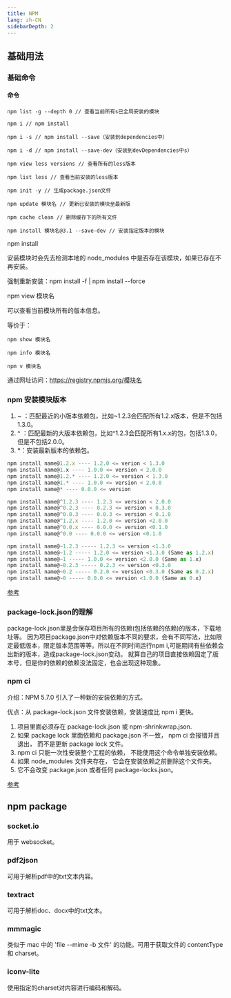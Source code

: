 ```yaml
---
title: NPM
lang: zh-CN
sidebarDepth: 2
---
```

## 基础用法

### 基础命令

#### 命令

```
npm list -g --depth 0 // 查看当前所有s已全局安装的模块

npm i // npm install

npm i -s // npm install --save（安装到dependencies中）

npm i -d // npm install --save-dev（安装到devDependencies中s）

npm view less versions // 查看所有的less版本

npm list less // 查看当前安装的less版本

npm init -y // 生成package.json文件

npm update 模块名 // 更新已安装的模块至最新版

npm cache clean // 删除缓存下的所有文件

npm install 模块名@3.1 --save-dev // 安装指定版本的模块

```

<p class="fg_t">npm install</p>

安装模块时会先去检测本地的 node_modules 中是否存在该模块，如果已存在不再安装。

强制重新安装：npm install -f | npm install --force

<p class="fg_t">npm view 模块名</p>

<p class="fb_th">可以查看当前模块所有的版本信息。</p>

等价于：

```
npm show 模块名

npm info 模块名

npm v 模块名
```
通过网址访问：https://registry.npmjs.org/模块名

### npm 安装模块版本

1. ~ ：匹配最近的小版本依赖包，比如~1.2.3会匹配所有1.2.x版本，但是不包括1.3.0。
2. ^ ：匹配最新的大版本依赖包，比如^1.2.3会匹配所有1.x.x的包，包括1.3.0，但是不包括2.0.0。
3. *：安装最新版本的依赖包。

```js
npm install name@1.2.x ---- 1.2.0 <= verion < 1.3.0
npm install name@1.x ---- 1.0.0 <= version < 2.0.0
npm install name@1.2.* ---- 1.2.0 <= version < 1.3.0
npm install name@1.* ---- 1.0.0 <= version < 2.0.0
npm install name@* ---- 0.0.0 <= version

npm install name@^1.2.3 ---- 1.2.3 <= version < 2.0.0 
npm install name@^0.2.3 ---- 0.2.3 <= version < 0.3.0
npm install name@^0.0.3 ---- 0.0.3 <= version < 0.1.0
npm install name@^1.2.x ---- 1.2.0 <= version <2.0.0
npm install name@^0.0.x ---- 0.0.0 <= version <0.1.0
npm install name@^0.0 ---- 0.0.0 <= version <0.1.0

npm install name@~1.2.3 ----- 1.2.3 <= version <1.3.0
npm install name@~1.2 ----- 1.2.0 <= version <1.3.0 (Same as 1.2.x)
npm install name@~1 ----- 1.0.0 <= version <2.0.0 (Same as 1.x)
npm install name@~0.2.3 ----- 0.2.3 <= version <0.3.0
npm install name@~0.2 ----- 0.2.0 <= version <0.3.0 (Same as 0.2.x)
npm install name@~0 ----- 0.0.0 <= version <1.0.0 (Same as 0.x)
```

[参考](https://segmentfault.com/a/1190000012227584)

### package-lock.json的理解

package-lock.json里是会保存项目所有的依赖(包括依赖的依赖)的版本，下载地址等。 因为项目package.json中对依赖版本不同的要求，会有不同写法，比如限定最低版本，限定版本范围等等。所以在不同时间运行npm i,可能期间有些依赖会出新的版本，造成package-lock.json变动。 就算自己的项目直接依赖固定了版本号，但是你的依赖的依赖没法固定，也会出现这种现象。

### npm ci

介绍：NPM 5.7.0 引入了一种新的安装依赖的方式。

优点：从 package-lock.json 文件安装依赖，安装速度比 npm i 更快。

1. 项目里面必须存在 package-lock.json 或 npm-shrinkwrap.json.
2. 如果 package lock 里面依赖和 package.json 不一致， npm ci 会报错并且退出， 而不是更新 package lock 文件。
3. npm ci 只能一次性安装整个工程的依赖， 不能使用这个命令单独安装依赖。
4. 如果 node_modules 文件夹存在， 它会在安装依赖之前删除这个文件夹。
5. 它不会改变 package.json 或者任何 package-locks.json。

[参考](https://www.jianshu.com/p/a6e79438871e)

## npm package

### socket.io

用于 websocket。

### pdf2json

可用于解析pdf中的txt文本内容。

### textract

可用于解析doc、docx中的txt文本。

### mmmagic

类似于 mac 中的 'file --mime -b 文件' 的功能。可用于获取文件的 contentType 和 charset。

### iconv-lite

使用指定的charset对内容进行编码和解码。